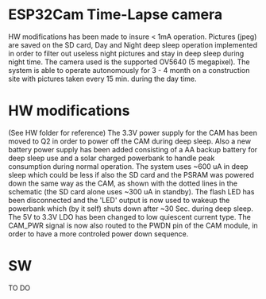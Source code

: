 # ESP32Cam Time-Lapse camera
HW modifications has been made to insure < 1mA operation. Pictures (jpeg) are saved on the SD card, Day and Night deep sleep operation implemented in order to filter out useless
night pictures and stay in deep sleep during night time. The camera used is the supported OV5640 (5 megapixel). The system is able to operate autonomously for 3 - 4 month on a construction site with pictures taken every 15 min. during the day time.
# HW modifications
(See HW folder for reference) The 3.3V power supply for the CAM has been moved to Q2 in order to power off the CAM during deep sleep. Also a new battery power supply has been added consisting of a AA backup battery for deep sleep use and a solar charged powerbank to handle peak consumption during normal operation. The system uses ~600 uA in deep sleep which
could be less if also the SD card and the PSRAM was powered down the same way as the CAM, as shown with the dotted lines in the schematic (the SD card alone uses ~300 uA in standby). The flash LED has been disconnected and the 'LED' output is now used to wakeup the powerbank which (by it self) shuts down after ~30 Sec. during deep sleep. The 5V to 3.3V LDO has been changed to low quiescent current type. The CAM_PWR signal is now also routed to the PWDN pin of the CAM module, in order to have a more controled power down sequence.
# SW
TO DO
